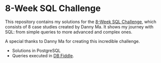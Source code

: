 # 8-Week SQL Challenge
This repository contains my solutions for the [8-Week SQL Challenge](https://8weeksqlchallenge.com/), which consists of 8 case studies created by Danny Ma.
It shows my journey with SQL: from simple queries to more advanced and complex ones.

A special thanks to Danny Ma for creating this incredible challenge.

* Solutions in PostgreSQL
* Queries executed in [DB Fiddle](https://www.db-fiddle.com/f/2rM8RAnq7h5LLDTzZiRWcd/138). 